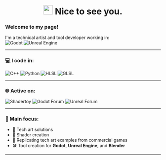 <h1 align="center">
  <img src="https://slackmojis.com/emojis/4594-blob-wave/download" width="30">
  Nice to see you.
</h1>

### Welcome to my page! <br>
I'm a technical artist and tool developer working in:<br>
![Godot](https://img.shields.io/badge/Godot-478cbf?style=flat&logo=godot-engine&logoColor=white)
![Unreal Engine](https://img.shields.io/badge/-Unreal%20Engine-0E1128?style=flat-square&logo=unrealengine&logoColor=white)

---

### 💻 I code in:<br>
![C++](https://img.shields.io/badge/-C++-00599C?style=flat-square&logo=cplusplus&logoColor=white)
![Python](https://img.shields.io/badge/-Python-3776AB?style=flat-square&logo=python&logoColor=white)
![HLSL](https://img.shields.io/badge/-HLSL-1e1e1e?style=flat-square&logoColor=white)
![GLSL](https://img.shields.io/badge/-GLSL-ff1493?style=flat-square&logoColor=white)

---

### 🌐 Active on:<br>
![Shadertoy](https://img.shields.io/badge/-Shadertoy-444?style=flat-square&logoColor=white)
![Godot Forum](https://img.shields.io/badge/-Godot%20Forum-478cbf?style=flat-square&logo=godot-engine&logoColor=white)
![Unreal Forum](https://img.shields.io/badge/-Unreal%20Forum-0E1128?style=flat-square&logo=unrealengine&logoColor=white)

---

### 🎯 Main focus:

- 🧠 Tech art solutions
- 🧪 Shader creation
- 🔁 Replicating tech art examples from commercial games
- 🛠 Tool creation for **Godot**, **Unreal Engine**, and **Blender**

---

<!--
- 🔭 I’m currently working on ...
- 🌱 I’m currently learning ...
- 👯 I’m looking to collaborate on ...
- 🤔 I’m looking for help with ...
- 💬 Ask me about ...
- 📫 How to reach me: ...
- 😄 Pronouns: ...
- ⚡ Fun fact: ...
<img src="https://emojis.slackmojis.com/emojis/images/1531849430/4246/blob-sunglasses.gif?1531849430" width="30"/>
<img src="https://slackmojis.com/emojis/5948-bongo_blob/download" width="30"/>
<img src="https://slackmojis.com/emojis/5707-done/download">
<img src="https://slackmojis.com/emojis/98788-mega-approved/download" width="30">
<img src="https://slackmojis.com/emojis/91542-designer/download" width="30">
<img src="https://slackmojis.com/emojis/85786-godot_spin/download" width="30">

<details>
<summary>🎭: List of Performance</summary>
* [Mahiru Shiina](https://anilist.co/character/195602)
</details>
-->
